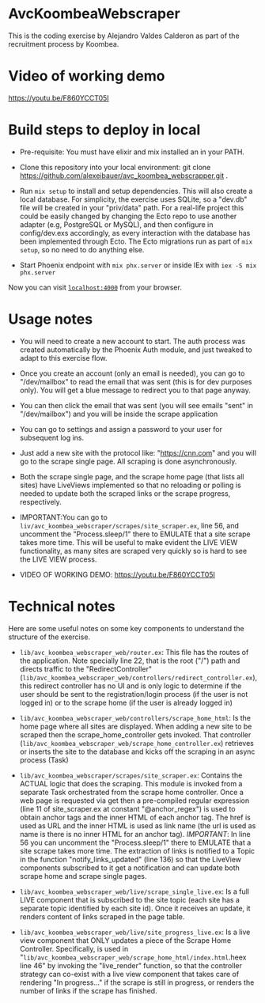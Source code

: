 # AvcKoombeaWebscraper

This is the coding exercise by Alejandro Valdes Calderon as part of the recruitment process by Koombea.

# Video of working demo

https://youtu.be/F860YCCT05I

# Build steps to deploy in local

* Pre-requisite: You must have elixir and mix installed an in your PATH.

* Clone this repository into your local environment: git clone https://github.com/alexeibauer/avc_koombea_webscrapper.git .

* Run `mix setup` to install and setup dependencies. This will also create a local database. For simplicity, the exercise uses SQLite, so a "dev.db" file will be created in your "priv/data" path. For a real-life project this could be easily changed by changing the Ecto repo to use another adapter (e.g, PostgreSQL or MySQL), and then configure in config/dev.exs accordingly, as every interaction with the database has been implemented through Ecto. The Ecto migrations run as part of `mix setup`, so no need to do anything else.

* Start Phoenix endpoint with `mix phx.server` or inside IEx with `iex -S mix phx.server`

Now you can visit [`localhost:4000`](http://localhost:4000) from your browser.


# Usage notes

* You will need to create a new account to start. The auth process was created automatically by the Phoenix Auth module, and just tweaked to adapt to this exercise flow.

* Once you create an account (only an email is needed), you can go to "/dev/mailbox" to read the email that was sent (this is for dev purposes only). You will get a blue message to redirect you to that page anyway.

* You can then click the email that was sent (you will see emails "sent" in "/dev/mailbox") and you will be inside the scrape application

* You can go to settings and assign a password to your user for subsequent log ins.

* Just add a new site with the protocol like: "https://cnn.com" and you will go to the scrape single page. All scraping is done asynchronously.

* Both the scrape single page, and the scrape home page (that lists all sites) have LiveViews implemented so that no reloading or polling is needed to update both the scraped links or the scrape progress, respectively.

* IMPORTANT:You can go to `liv/avc_koombea_webscraper/scrapes/site_scraper.ex`, line 56, and uncomment the "Process.sleep/1" there to EMULATE that a site scrape takes more time. This will be useful to make evident the LIVE VIEW functionality, as many sites are scraped very quickly so is hard to see the LIVE VIEW process.

* VIDEO OF WORKING DEMO: https://youtu.be/F860YCCT05I

# Technical notes

Here are some useful notes on some key components to understand the structure of the exercise.

* `lib/avc_koombea_webscraper_web/router.ex`: This file has the routes of the application. Note specially line 22, that is the root ("/") path and directs traffic to the "RedirectController" (`lib/avc_koombea_webscraper_web/controllers/redirect_controller.ex`), this redirect controller has no UI and is only logic to determine if the user should be sent to the registration/login process (if the user is not logged in) or to the scrape home (if the user is already logged in)

* `lib/avc_koombea_webscraper_web/controllers/scrape_home_html`: Is the home page where all sites are displayed. When adding a new site to be scraped then the scrape_home_controller gets invoked. That controller (`lib/avc_koombea_webscraper_web/scrape_home_controller.ex`) retrieves or inserts the site to the database and kicks off the scraping in an async process (Task)

* `lib/avc_koombea_webscraper/scrapes/site_scraper.ex`: Contains the ACTUAL logic that does the scraping. This module is invoked from a separate Task orchestrated from the scrape home controller. Once a web page is requested via get then a pre-compiled regular expression (line 11 of site_scraper.ex at constant "@anchor_regex") is used to obtain anchor tags and the inner HTML of each anchor tag. The href is used as URL and the inner HTML is used as link name (the url is used as name is there is no inner HTML for an anchor tag). *IMPORTANT*: In line 56 you can uncomment the "Process.sleep/1" there to EMULATE that a site scrape takes more time. The extraction of links is notified to a Topic in the function "notify_links_updated" (line 136) so that the LiveView components subscribed to it get a notification and can update both scrape home and scrape single pages.

* `lib/avc_koombea_webscraper_web/live/scrape_single_live.ex`: Is a full LIVE component that is subscribed to the site topic (each site has a separate topic identified by each site id). Once it receives an update, it renders content of links scraped in the page table.

* `lib/avc_koombea_webscraper_web/live/site_progress_live.ex`: Is a live view component that ONLY updates a piece of the Scrape Home Controller. Specifically, is used in "`lib/avc_koombea_webscraper_web/scrape_home_html/index.html`.heex line 46" by invoking the "live_render" function, so that the controller strategy can co-exist with a live view component that takes care of rendering "In progress..." if the scrape is still in progress, or renders the number of links if the scrape has finished.

